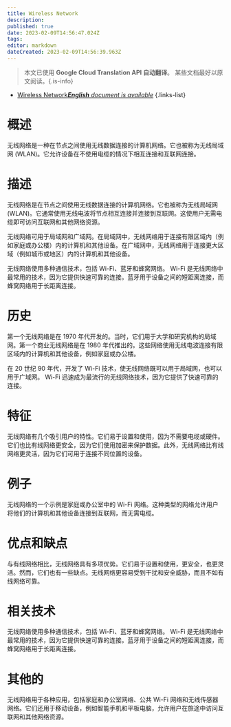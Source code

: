 ```yaml
---
title: Wireless Network
description: 
published: true
date: 2023-02-09T14:56:47.024Z
tags: 
editor: markdown
dateCreated: 2023-02-09T14:56:39.963Z
---
```


> 本文已使用 **Google Cloud Translation API 自动翻译**。
某些文档最好以原文阅读。{.is-info}



- [Wireless Network***English** document is available*](/en/Knowledge-base/Dictionary/wireless-network)
{.links-list}


# 概述
无线网络是一种在节点之间使用无线数据连接的计算机网络。它也被称为无线局域网 (WLAN)。它允许设备在不使用电缆的情况下相互连接和互联网连接。

# 描述
无线网络是在节点之间使用无线数据连接的计算机网络。它也被称为无线局域网 (WLAN)。它通常使用无线电波将节点相互连接并连接到互联网。这使用户无需电缆即可访问互联网和其他网络资源。

无线网络可用于局域网和广域网。在局域网中，无线网络用于连接有限区域内（例如家庭或办公楼）内的计算机和其他设备。在广域网中，无线网络用于连接更大区域（例如城市或地区）内的计算机和其他设备。

无线网络使用多种通信技术，包括 Wi-Fi、蓝牙和蜂窝网络。 Wi-Fi 是无线网络中最常用的技术，因为它提供快速可靠的连接。蓝牙用于设备之间的短距离连接，而蜂窝网络用于长距离连接。

# 历史
第一个无线网络是在 1970 年代开发的。当时，它们用于大学和研究机构的局域网。第一个商业无线网络是在 1980 年代推出的。这些网络使用无线电波连接有限区域内的计算机和其他设备，例如家庭或办公楼。

在 20 世纪 90 年代，开发了 Wi-Fi 技术，使无线网络既可以用于局域网，也可以用于广域网。 Wi-Fi 迅速成为最流行的无线网络技术，因为它提供了快速可靠的连接。

# 特征
无线网络有几个吸引用户的特性。它们易于设置和使用，因为不需要电缆或硬件。它们也比有线网络更安全，因为它们使用加密来保护数据。此外，无线网络比有线网络更灵活，因为它们可用于连接不同位置的设备。

# 例子
无线网络的一个示例是家庭或办公室中的 Wi-Fi 网络。这种类型的网络允许用户将他们的计算机和其他设备连接到互联网，而无需电缆。

# 优点和缺点
与有线网络相比，无线网络具有多项优势。它们易于设置和使用，更安全，也更灵活。然而，它们也有一些缺点。无线网络更容易受到干扰和安全威胁，而且不如有线网络可靠。

# 相关技术
无线网络使用多种通信技术，包括 Wi-Fi、蓝牙和蜂窝网络。 Wi-Fi 是无线网络中最常用的技术，因为它提供快速可靠的连接。蓝牙用于设备之间的短距离连接，而蜂窝网络用于长距离连接。

# 其他的
无线网络用于各种应用，包括家庭和办公室网络、公共 Wi-Fi 网络和无线传感器网络。它们还用于移动设备，例如智能手机和平板电脑，允许用户在旅途中访问互联网和其他网络资源。
